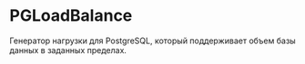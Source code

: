 # PGLoadBalance

Генератор нагрузки для PostgreSQL, который поддерживает объем базы данных в заданных пределах.